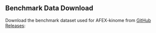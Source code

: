 ## Benchmark Data Download

Download the benchmark dataset used for AFEX-kinome from [GitHub Releases](https://github.com/JingHuangLab/AFEX-kinome/releases):
